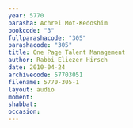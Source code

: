 ```yaml
---
year: 5770
parasha: Achrei Mot-Kedoshim
bookcode: "3"
fullparashacode: "305"
parashacode: "305"
title: One Page Talent Management
author: Rabbi Eliezer Hirsch
date: 2010-04-24
archivecode: 57703051
filename: 5770-305-1
layout: audio
moment: 
shabbat: 
occasion: 
---
```

